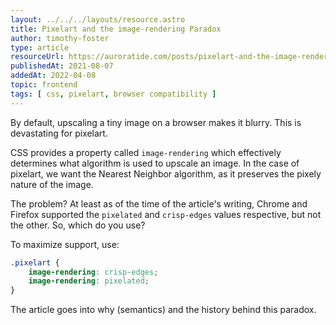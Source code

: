 ```yaml
---
layout: ../../../layouts/resource.astro
title: Pixelart and the image-rendering Paradox
author: timothy-foster
type: article
resourceUrl: https://auroratide.com/posts/pixelart-and-the-image-rendering-paradox
publishedAt: 2021-08-07
addedAt: 2022-04-08
topic: frontend
tags: [ css, pixelart, browser compatibility ]
---
```


By default, upscaling a tiny image on a browser makes it blurry. This is devastating for pixelart.

CSS provides a property called `image-rendering` which effectively determines what algorithm is used to upscale an image. In the case of pixelart, we want the Nearest Neighbor algorithm, as it preserves the pixely nature of the image.

The problem? At least as of the time of the article's writing, Chrome and Firefox supported the `pixelated` and `crisp-edges` values respective, but not the other. So, which do you use?

To maximize support, use:

```css
.pixelart {
    image-rendering: crisp-edges;
    image-rendering: pixelated;
}
```

The article goes into why (semantics) and the history behind this paradox.
